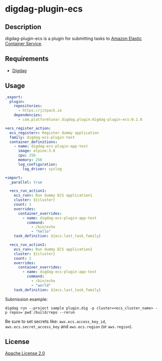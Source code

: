 # digdag-plugin-ecs

## Description

digdag-plugin-ecs is a plugin for submitting tasks to [Amazon Elastic Container Service](https://aws.amazon.com/ecs/).

## Requirements

- [Digdag](https://www.digdag.io/)

## Usage

```yaml
_export:
  plugin:
    repositories:
      - https://jitpack.io
    dependencies:
      - com.platformlunar.digdag.plugin:digdag-plugin-ecs:0.1.0

+ecs_register_action:
  ecs_register>: Register dummy application
  family: digdag-ecs-plugin-test
  container_definitions:
    - name: digdag-ecs-plugin-app-test
      image: alpine:3.6
      cpu: 256
      memory: 256
      log_configuration:
        log_driver: syslog

+import:
  _parallel: true

  +ecs_run_action1:
    ecs_run>: Run dummy ECS application1
    cluster: ${cluster}
    count: 1
    overrides:
      container_overrides:
        - name: digdag-ecs-plugin-app-test
          command:
            - /bin/echo
            - "hello"
    task_definition: ${ecs.last_task_family}

  +ecs_run_action2:
    ecs_run>: Run dummy ECS application2
    cluster: ${cluster}
    count: 1
    overrides:
      container_overrides:
        - name: digdag-ecs-plugin-app-test
          command:
            - /bin/echo
            - "world"
    task_definition: ${ecs.last_task_family}
```

Submission example:

```
digdag run --project sample plugin.dig -p cluster=<ecs_cluster_name> -p repos=`pwd`/build/repo --rerun
```

Be sure to set secrets like: `aws.ecs.access_key_id`, `aws.ecs.secret_access_key` and `aws.ecs.region` (or `aws.region`).

## License

[Apache License 2.0](LICENSE)
